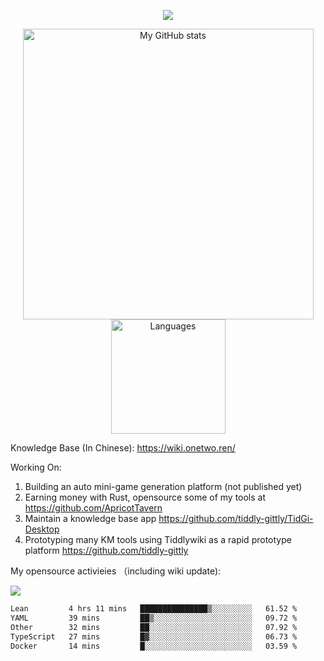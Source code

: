 <a href="https://github.com/linonetwo">
    <p align="center">
        <img src="https://github-profile-trophy.vercel.app/?username=linonetwo&column=7&theme=onedark"/>
    </p>
</a>
<a align="center" href="https://github.com/linonetwo">
  <p align="center">
    <img src="https://github-readme-stats.vercel.app/api?username=linonetwo&show_icons=true&count_private=true" alt="My GitHub stats" width="465"/>
    <img src="https://github-readme-stats.vercel.app/api/top-langs/?username=linonetwo&layout=compact&langs_count=10" alt="Languages" height="183">
  </p>
</a>

Knowledge Base (In Chinese): https://wiki.onetwo.ren/

Working On: 

1. Building an auto mini-game generation platform (not published yet)
1. Earning money with Rust, opensource some of my tools at https://github.com/ApricotTavern
1. Maintain a knowledge base app https://github.com/tiddly-gittly/TidGi-Desktop
1. Prototyping many KM tools using Tiddlywiki as a rapid prototype platform https://github.com/tiddly-gittly

My opensource activieies （including wiki update):

![](https://visitor-badge.glitch.me/badge?page_id=linonetwo.linonetwo)

<!--START_SECTION:waka-->

```txt
Lean         4 hrs 11 mins   ███████████████▒░░░░░░░░░   61.52 %
YAML         39 mins         ██▒░░░░░░░░░░░░░░░░░░░░░░   09.72 %
Other        32 mins         ██░░░░░░░░░░░░░░░░░░░░░░░   07.92 %
TypeScript   27 mins         █▓░░░░░░░░░░░░░░░░░░░░░░░   06.73 %
Docker       14 mins         █░░░░░░░░░░░░░░░░░░░░░░░░   03.59 %
```

<!--END_SECTION:waka-->
